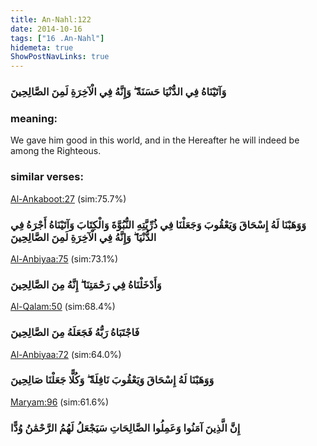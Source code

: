 ```yaml
---
title: An-Nahl:122
date: 2014-10-16
tags: ["16 .An-Nahl"]
hidemeta: true 
ShowPostNavLinks: true 
---
```

### وَآتَيْنَاهُ فِي الدُّنْيَا حَسَنَةً ۖ وَإِنَّهُ فِي الْآخِرَةِ لَمِنَ الصَّالِحِينَ
### meaning: 
We gave him good in this world, and in the Hereafter he will indeed be among the Righteous.
### similar verses: 

[Al-Ankaboot:27](/29/27) (sim:75.7%)

### وَوَهَبْنَا لَهُ إِسْحَاقَ وَيَعْقُوبَ وَجَعَلْنَا فِي ذُرِّيَّتِهِ النُّبُوَّةَ وَالْكِتَابَ وَآتَيْنَاهُ أَجْرَهُ فِي الدُّنْيَا ۖ وَإِنَّهُ فِي الْآخِرَةِ لَمِنَ الصَّالِحِينَ

[Al-Anbiyaa:75](/21/75) (sim:73.1%)

### وَأَدْخَلْنَاهُ فِي رَحْمَتِنَا ۖ إِنَّهُ مِنَ الصَّالِحِينَ

[Al-Qalam:50](/68/50) (sim:68.4%)

### فَاجْتَبَاهُ رَبُّهُ فَجَعَلَهُ مِنَ الصَّالِحِينَ

[Al-Anbiyaa:72](/21/72) (sim:64.0%)

### وَوَهَبْنَا لَهُ إِسْحَاقَ وَيَعْقُوبَ نَافِلَةً ۖ وَكُلًّا جَعَلْنَا صَالِحِينَ

[Maryam:96](/19/96) (sim:61.6%)

### إِنَّ الَّذِينَ آمَنُوا وَعَمِلُوا الصَّالِحَاتِ سَيَجْعَلُ لَهُمُ الرَّحْمَٰنُ وُدًّا
